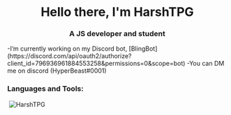 <h1 align="center">Hello there, I'm HarshTPG</h1>
<h3 align="center">A JS developer and student</h3>
-I’m currently working on my Discord bot, [BlingBot](https://discord.com/api/oauth2/authorize?client_id=796936961884553258&permissions=0&scope=bot)
-You can DM me on discord (HyperBeast#0001)
<h3 align="left">Languages and Tools:</h3>
<p align="left"> <a href="https://www.javascript.com/" target="_blank"> </a> </p>
<p>&nbsp;<img align="center" src="https://github-readme-stats.vercel.app/api?username=HarshTPG&show_icons=true&locale=en&theme=dark" alt="HarshTPG" /></p>
